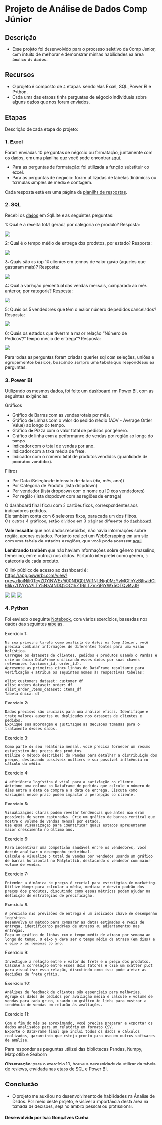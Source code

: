 
# Projeto de Análise de Dados Comp Júnior

## Descrição
- Esse projeto foi desenvolvido para o processo seletivo da Comp Júnior, com intuito de melhorar e demonstrar minhas habilidades na área ánalise de dados.


## Recursos
- O projeto é composto de 4 etapas, sendo elas Excel, SQL, Power BI e Python.
- Cada uma das etapas tinha perguntas de négocio individuais sobre alguns dados que nos foram enviados.

## Etapas

Descrição de cada etapa do projeto:

### 1. Excel
Foram enviadas 10 perguntas de négocio ou formatação, juntamente com os dados, em uma planilha que você pode encontrar [aqui](https://docs.google.com/spreadsheets/d/1aVX1cy3Jxpvos4M4y37QUEKFMgcYcOwO/edit?u%20sp=sharing#gid=217986317).

- Para as perguntas de formatação: foi utilizada a função substituir do excel.
- Para as perguntas de negócio: foram utilizadas de tabelas dinâmicas ou fórmulas simples de média e contagem.

Cada resposta está em uma página da [planilha de respostas](./respostas-pergunta-excel.xlsx).

### 2. SQL
Recebi os [dados](https://drive.google.com/file/d/1uI7qAjt6qJsh_V4IYUQ82y8Yr_OILTjQ/edit) em SqlLite e as seguintes perguntas:

1: Qual é a receita total gerada por categoria de produto?
Resposta: 

<img src="./Queries SQL/pergunta1/pergunta1output.png">

2: Qual é o tempo médio de entrega dos produtos, por estado?
Resposta:

<img src="./Queries SQL/pergunta2/pergunta2output.png">

3: Quais são os top 10 clientes em termos de valor gasto (aqueles
que gastaram mais)?
Resposta:

<img src="./Queries SQL/pergunta3/pergunta3output.png">

4: Qual a variação percentual das vendas mensais, comparado ao
mês anterior, por categoria?
Resposta:

<img src="./Queries SQL/pergunta4/pergunta4output.png">

5: Quais os 5 vendedores que têm o maior número de pedidos
cancelados? 
Resposta:

<img src="./Queries SQL/pergunta5/pergunta5output.png">

6: Quais os estados que tiveram a maior relação
“Número de Pedidos”/”Tempo médio de entrega”?
Resposta:

<img src="./Queries SQL/pergunta6/pergunta6output.png">


Para todas as perguntas foram criadas queries sql com seleções, uniões e agrupamentos básicos, buscando sempre uma tabela que respondêsse as perguntas.

### 3. Power BI
Utilizando os mesmos [dados](https://drive.google.com/file/d/1uI7qAjt6qJsh_V4IYUQ82y8Yr_OILTjQ/edit), foi feito um [dashboard](https://app.powerbi.com/view?r=eyJrIjoiNjljOTcyZDYtNWExYi00NDQ0LWI1NjItNjg0MzYyMGRhYzBjIiwidCI6IjkxZDViYjA2LTY5NzAtNDQ2OC1hZTRjLTZmZjRjYWY5OTQyMyJ9) em Power BI, com as seguintes exigências:

Gráficos
- Gráfico de Barras com as vendas totais por mês.
- Gráfico de Linhas com o valor do pedido médio (AOV - Average Order Value) ao longo do tempo.
- Gráfico de Pizza com o valor total de pedidos por gênero.
- Gráfico de linha com a performance de vendas por região ao longo do tempo. 
- Indicador com o total de vendas por ano.
- Indicador com a taxa média de frete.
- Indicador com o número total de produtos vendidos (quantidade de produtos vendidos).

Filtros
- Por Data (Seleção de intervalo de datas (dia, mês, ano))
- Por Categoria de Produto (lista dropdown)
- Por vendedor (lista dropdown com o nome ou ID dos vendedores) 
- Por região (lista dropdown com as regiões de entrega)

O dashboard final ficou com 3 cartões fixos,
correspondentes aos indicadores pedidos.  
Ele também conta com 6 seletores fixos, para cada um dos filtros.  
Os outros 4 gráficos, estão dividos em 3 páginas diferente do [dashboard](https://app.powerbi.com/view?r=eyJrIjoiNjljOTcyZDYtNWExYi00NDQ0LWI1NjItNjg0MzYyMGRhYzBjIiwidCI6IjkxZDViYjA2LTY5NzAtNDQ2OC1hZTRjLTZmZjRjYWY5OTQyMyJ9).

**Vale ressaltar** que nos dados recebidos, não havia informações sobre região, apenas estaddo. Portanto realizei um WebScrapping em um site com uma tabela
de estados e regiões, que você pode acesssar [aqui](https://www.doutoresdoexcel.com.br/relacao-estados-e-regioes-curso-power-bi/)

**Lembrando também** que não haviam informações sobre gênero (masulino, femenino, entre outros) nos dados. Portanto interpretei como gênero, a categoria de cada produto.
  
O link público de acesso ao dashboard é:  
https://app.powerbi.com/view?r=eyJrIjoiNjljOTcyZDYtNWExYi00NDQ0LWI1NjItNjg0MzYyMGRhYzBjIiwidCI6IjkxZDViYjA2LTY5NzAtNDQ2OC1hZTRjLTZmZjRjYWY5OTQyMyJ9  


<img src="./images/pagina1dashboard.png">
<img src="./images/pagina2dashboard.png">
<img src="./images/pagina3dashboard.png">

### 4. Python
Foi enviado o seguinte [Notebook](https://drive.google.com/file/d/1IcJ2pBmdAhkE6a9Lph9lb_ObY6aGhCpN/view), com vários exercícios, baseadas nos dados das seguintes [tabelas](https://drive.google.com/file/d/1IcJ2pBmdAhkE6a9Lph9lb_ObY6aGhCpN/view).

Exercício 1:

    Na sua primeira tarefa como analista de dados na Comp Júnior, você precisa combinar informações de diferentes fontes para uma visão holística.
    Carregue os datasets de clientes, pedidos e produtos usando o Pandas e crie um único DataFrame unificando esses dados por suas chaves relevantes (customer_id, order_id).
    Apresente as primeiras cinco linhas do DataFrame resultante para verificação e atribua os seguintes nomes às respectivas tabelas:

    olist_customers_dataset: customer_df
    olist_orders_dataset: orders_df
    olist_order_items_dataset: items_df
    Tabela única: df

Exercício 2:

    Dados precisos são cruciais para uma análise eficaz. Identifique e trate valores ausentes ou duplicados nos datasets de clientes e pedidos.         
    Explique sua abordagem e justifique as decisões tomadas para o tratamento desses dados.

Exercício 3:

    Como parte do seu relatório mensal, você precisa fornecer um resumo estatístico dos preços dos produtos. 
    Utilize o método describe() do Pandas para detalhar a distribuição dos preços, destacando possíveis outliers e sua possível influência no cálculo da média.

Exercício 4:

    A eficiência logística é vital para a satisfação do cliente. 
    Adicione uma coluna ao DataFrame de pedidos que calcule o número de dias entre a data de compra e a data de entrega. Discuta como variações nesse prazo podem impactar a percepção do cliente.

Exercício 5:

    Visualizações claras podem revelar tendências que antes não eram possíveis de serem capturadas. Crie um gráfico de barras vertical que mostre o volume de vendas mensal por estado. 
    Use essa visualização para identificar quais estados apresentaram maior crescimento no último ano.

Exercício 6:

    Para incentivar uma competição saudável entre os vendedores, você decide analisar o desempenho individual. 
    Calcule e visualize o total de vendas por vendedor usando um gráfico de barras horizontal no Matplotlib, destacando o vendedor com maior volume de vendas.

Exercício 7:

    Entender a dinâmica de preços é crucial para estratégias de marketing. 
    Utilize Numpy para calcular a média, mediana e desvio padrão dos preços dos produtos, discutindo como essas métricas podem ajudar na definição de estratégias de precificação.

Exercício 8:

    A precisão nas previsões de entrega é um indicador chave de desempenho logístico. 
    Desenvolva um método para comparar as datas estimadas e reais de entrega, identificando padrões de atrasos ou adiantamentos nas entregas. 
    Faça um gráfico de linhas com o tempo médio de atraso por semana ao longo do tempo. O eixo y deve ser o tempo médio de atraso (em dias) e o eixo x as semanas do ano.

Exercício 9:

    Investigue a relação entre o valor do frete e o preço dos produtos. 
    Calcule a correlação entre esses dois fatores e crie um scatter plot para visualizar essa relação, discutindo como isso pode afetar as decisões de frete grátis.

Exercício 10:

    Análises de feedback de clientes são essenciais para melhorias. 
    Agrupe os dados de pedidos por avaliação média e calcule o volume de vendas para cada grupo, usando um gráfico de linha para mostrar a tendência de vendas em relação às avaliações.

Exercício 11:

    Com o fim do mês se aproximando, você precisa preparar e exportar os dados analisados para um relatório em formato CSV. 
    Exporte o DataFrame final que inclui todos os dados e cálculos realizados, garantindo que esteja pronto para uso em outros softwares de análise.

Para responder as perguntas utilizei das bibliotecas Pandas, Numpy, Matplotlib e Seaborn

**Observação**: para o exercício 10, houve a necessidade de utilizar da tabela de reviews, envidada nas etaps de SQL e Power BI.

## Conclusão
- O projeto me auxiliou no desenvolvimento de habilidades na Ánalise de Dados. Por meio deste projeto, é visível a importância desta área na tomada de decisões, seja no âmbito pessoal ou profissional.

#### Desenvolvido por Isac Gonçalves Cunha
